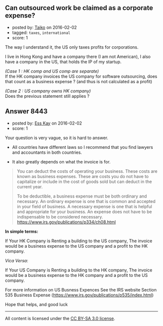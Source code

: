 ## Can outsourced work be claimed as a corporate expense?

- posted by: [Taiko](https://stackexchange.com/users/334941/taiko) on 2016-02-02
- tagged: `taxes`, `international`
- score: 1

<p>The way I understand it, the US only taxes profits for corporations.</p>

<p>I live in Hong Kong and have a company there (I am not American), I also have a company in the US, that holds the IP of my startup.</p>

<p><em>(Case 1 : HK comp and US comp are separate)</em><br /> If the HK company invoices the US company for software outsourcing, does that count as a business expense ? (and thus is not calculated as a profit)</p>

<p><em>(Case 2 : US company owns HK company)</em><br /> Does the previous statement still applies ? </p>



## Answer 8443

- posted by: [Ess Kay](https://stackexchange.com/users/2619138/ess-kay) on 2016-02-02
- score: 1

<p>Your question is very vague, so it is hard to answer.</p>

<ul>
<li><p>All countries have different laws so I recommend that you
find lawyers and accountants in both countries.</p></li>
<li><p>It also greatly depends on what the invoice is for.</p></li>
</ul>

<blockquote>
  <p>You can deduct the costs of operating your business. These costs are
  known as business expenses. These are costs you do not have to
  capitalize or include in the cost of goods sold but can deduct in the
  current year.</p>
  
  <p>To be deductible, a business expense must be both ordinary and
  necessary. An ordinary expense is one that is common and accepted in
  your field of business. A necessary expense is one that is helpful and
  appropriate for your business. An expense does not have to be
  indispensable to be considered necessary. <a href="https://www.irs.gov/publications/p334/ch08.html" rel="nofollow">https://www.irs.gov/publications/p334/ch08.html</a></p>
</blockquote>

<p><strong>In simple terms:</strong></p>

<p>If Your HK Company is Renting a building to the US company, The invoice would be a business expense to the US company and a profit to the HK company.</p>

<p><em>Vica Versa</em>:</p>

<p>If Your US Company is Renting a building to the HK company, The invoice would be a business expense to the HK company and a profit to the US company.</p>

<p>For more information on US Busness Expences See the IRS website Section 535 Business Expense  (<a href="https://www.irs.gov/publications/p535/index.html" rel="nofollow">https://www.irs.gov/publications/p535/index.html</a>)</p>

<p>Hope that helps, and good luck</p>




---

All content is licensed under the [CC BY-SA 3.0 license](https://creativecommons.org/licenses/by-sa/3.0/).
